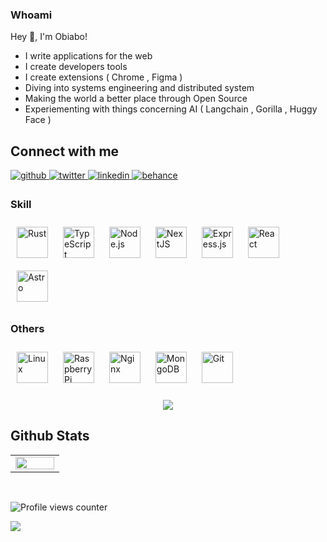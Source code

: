  


### Whoami  
Hey 👋, I'm Obiabo!

- I write applications for the web
- I create developers tools
- I create extensions ( Chrome , Figma )
- Diving into systems engineering and distributed system
- Making the world a better place through Open Source
- Experiementing with things concerning AI ( Langchain , Gorilla , Huggy Face )
  

## Connect with me  
<a href="https://github.com/yhoungdev" target="_blank">
<img src=https://img.shields.io/badge/github-%2324292e.svg?&style=for-the-badge&logo=github&logoColor=white alt=github style="margin-bottom: 5px;" />
</a>
<a href="https://twitter.com/obiabo_immanuel" target="_blank">
<img src=https://img.shields.io/badge/twitter-%2300acee.svg?&style=for-the-badge&logo=twitter&logoColor=white alt=twitter style="margin-bottom: 5px;" />
</a>
<a href="https://linkedin.com/in/https://www.linkedin.com/in/obiabo-emmanuel-5a66371aa/" target="_blank">
<img src=https://img.shields.io/badge/linkedin-%231E77B5.svg?&style=for-the-badge&logo=linkedin&logoColor=white alt=linkedin style="margin-bottom: 5px;" />
</a>
<a href="https://www.behance.net/yhoungdev" target="_blank">
<img src=https://img.shields.io/badge/behance-%23191919.svg?&style=for-the-badge&logo=behance&logoColor=white alt=behance style="margin-bottom: 5px;" />
</a>  
  

<br/>  

### Skill  
<div align="left">  
<a href="https://www.rust-lang.org/" target="_blank"><img style="margin: 10px" src="https://profilinator.rishav.dev/skills-assets/rust-plain.svg" alt="Rust" height="50" /></a>  
<a href="https://www.typescriptlang.org/" target="_blank"><img style="margin: 10px" src="https://profilinator.rishav.dev/skills-assets/typescript-original.svg" alt="TypeScript" height="50" /></a>  
<a href="https://nodejs.org/" target="_blank"><img style="margin: 10px" src="https://profilinator.rishav.dev/skills-assets/nodejs-original-wordmark.svg" alt="Node.js" height="50" /></a>  
<a href="https://nextjs.org/" target="_blank"><img style="margin: 10px" src="https://profilinator.rishav.dev/skills-assets/nextjs.png" alt="NextJS" height="50" /></a>  
<a href="https://expressjs.com/" target="_blank"><img style="margin: 10px" src="https://profilinator.rishav.dev/skills-assets/express-original-wordmark.svg" alt="Express.js" height="50" /></a>  
<a href="https://reactjs.org/" target="_blank"><img style="margin: 10px" src="https://profilinator.rishav.dev/skills-assets/react-original-wordmark.svg" alt="React" height="50" /></a>  
<a href="https://www.astro.build/" target="_blank"><img style="margin: 10px" src="https://profilinator.rishav.dev/skills-assets/astro.svg" alt="Astro" height="50" /></a>  
</div>  



### Others  
<div align="left">  
<a href="https://www.linux.org/" target="_blank"><img style="margin: 10px" src="https://profilinator.rishav.dev/skills-assets/linux-original.svg" alt="Linux" height="50" /></a>  
<a href="https://www.raspberrypi.org/" target="_blank"><img style="margin: 10px" src="https://profilinator.rishav.dev/skills-assets/raspberrypi.png" alt="Raspberry Pi" height="50" /></a>  
<a href="https://www.nginx.com/" target="_blank"><img style="margin: 10px" src="https://profilinator.rishav.dev/skills-assets/nginx-original.svg" alt="Nginx" height="50" /></a>  
<a href="https://www.mongodb.com/" target="_blank"><img style="margin: 10px" src="https://profilinator.rishav.dev/skills-assets/mongodb-original-wordmark.svg" alt="MongoDB" height="50" /></a>  
<a href="https://github.com/" target="_blank"><img style="margin: 10px" src="https://profilinator.rishav.dev/skills-assets/git-scm-icon.svg" alt="Git" height="50" /></a>  
</div>  

<br/>  



<div align="center"><img src="[[https://spotify-github-profile.vercel.app/api/view.svg?uid=312reff2odnnvxi4yb5alw5ysxn4&redirect=true][https://spotify-github-profile.vercel.app/api/view.svg?uid=312reff2odnnvxi4yb5alw5ysxn4&cover_image=true&theme=default&show_offline=false&background_color=000000&interchange=true&bar_color=53b14f&bar_color_cover=true" /></div>  

## Github Stats  
<table><tr><td valign="top" width="50%">

<img src="https://github-readme-stats.vercel.app/api?username=yhoungdev&show_icons=true&count_private=true&hide_border=true" align="left" style="width: 100%" />

</table>

<br/>  

![Profile views counter](https://komarev.com/ghpvc/?username=yhoungdev&&style=flat-square)  


<img id="example-view" src="https://spotify-github-profile.vercel.app/api/view.svg?uid=312reff2odnnvxi4yb5alw5ysxn4&amp;cover_image=true&amp;theme=default&amp;show_offline=false&amp;background_color=000000&amp;interchange=true&amp;bar_color=53b14f&amp;bar_color_cover=false">


